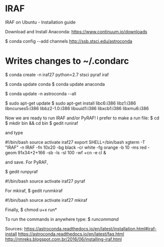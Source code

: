 # IRAF
IRAF on Ubuntu - Installation guide

Download and Install Anaconda: https://www.continuum.io/downloads

$ conda config --add channels http://ssb.stsci.edu/astroconda
# Writes changes to ~/.condarc

$ conda create -n iraf27 python=2.7 stsci pyraf iraf

$ conda update conda
$ conda update anaconda

$ conda update -n astroconda --all

$ sudo apt-get update
$ sudo apt-get install libc6:i386 libz1:i386 libncurses5:i386 libbz2-1.0:i386 libuuid1:i386 libxcb1:i386 libxmu6:i386



Now we are ready to run IRAF and/or PyRAF! I prefer to make a run file:
$ cd
$ mkdir bin && cd bin
$ gedit runiraf

and type

#!/bin/bash
source activate iraf27
export SHELL=/bin/bash
xgterm -T "IRAF" -n IRAF -fn 10x20 -bg black -cr white -fg orange -b 10 -ms red -geom 91x34+2+166 -sb -ls -sl 100 -wf +cn -e cl &

and save.
For PyRAF,

$ gedit runpyraf

#!/bin/bash
source activate iraf27
pyraf

For mkiraf,
$ gedit runmkiraf

#!/bin/bash
source activate iraf27
mkiraf


Finally,
$ chmod u+x run\*

To run the commands in anywhere type:
$ run*command*


Sources:
https://astroconda.readthedocs.io/en/latest/installation.html#iraf-install
https://astroconda.readthedocs.io/en/latest/faq.html
http://rmreks.blogspot.com.br/2016/06/installing-iraf.html
